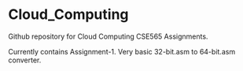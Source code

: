 # Cloud_Computing
Github repository for Cloud Computing CSE565 Assignments.

Currently contains Assignment-1. Very basic 32-bit.asm to 64-bit.asm converter.
